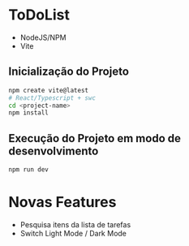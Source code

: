 # ToDoList

- NodeJS/NPM
- Vite

## Inicialização do Projeto

```sh
npm create vite@latest
# React/Typescript + swc
cd <project-name>
npm install
```

## Execução do Projeto em modo de desenvolvimento

```sh
npm run dev
```

# Novas Features

- Pesquisa itens da lista de tarefas
- Switch Light Mode / Dark Mode